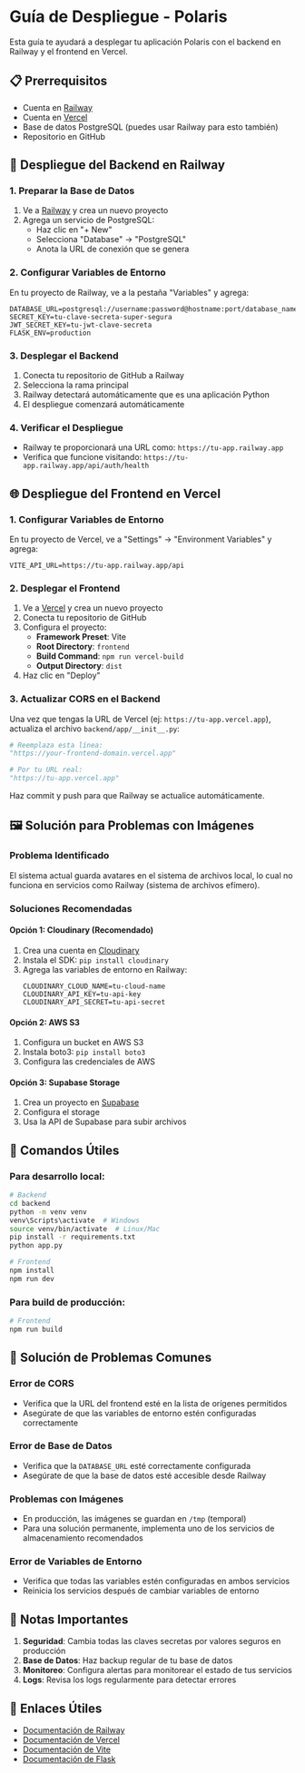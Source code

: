 # Guía de Despliegue - Polaris

Esta guía te ayudará a desplegar tu aplicación Polaris con el backend en Railway y el frontend en Vercel.

## 📋 Prerrequisitos

- Cuenta en [Railway](https://railway.app/)
- Cuenta en [Vercel](https://vercel.com/)
- Base de datos PostgreSQL (puedes usar Railway para esto también)
- Repositorio en GitHub

## 🚀 Despliegue del Backend en Railway

### 1. Preparar la Base de Datos

1. Ve a [Railway](https://railway.app/) y crea un nuevo proyecto
2. Agrega un servicio de PostgreSQL:
   - Haz clic en "+ New"
   - Selecciona "Database" → "PostgreSQL"
   - Anota la URL de conexión que se genera

### 2. Configurar Variables de Entorno

En tu proyecto de Railway, ve a la pestaña "Variables" y agrega:

```
DATABASE_URL=postgresql://username:password@hostname:port/database_name
SECRET_KEY=tu-clave-secreta-super-segura
JWT_SECRET_KEY=tu-jwt-clave-secreta
FLASK_ENV=production
```

### 3. Desplegar el Backend

1. Conecta tu repositorio de GitHub a Railway
2. Selecciona la rama principal
3. Railway detectará automáticamente que es una aplicación Python
4. El despliegue comenzará automáticamente

### 4. Verificar el Despliegue

- Railway te proporcionará una URL como: `https://tu-app.railway.app`
- Verifica que funcione visitando: `https://tu-app.railway.app/api/auth/health`

## 🌐 Despliegue del Frontend en Vercel

### 1. Configurar Variables de Entorno

En tu proyecto de Vercel, ve a "Settings" → "Environment Variables" y agrega:

```
VITE_API_URL=https://tu-app.railway.app/api
```

### 2. Desplegar el Frontend

1. Ve a [Vercel](https://vercel.com/) y crea un nuevo proyecto
2. Conecta tu repositorio de GitHub
3. Configura el proyecto:
   - **Framework Preset**: Vite
   - **Root Directory**: `frontend`
   - **Build Command**: `npm run vercel-build`
   - **Output Directory**: `dist`
4. Haz clic en "Deploy"

### 3. Actualizar CORS en el Backend

Una vez que tengas la URL de Vercel (ej: `https://tu-app.vercel.app`), actualiza el archivo `backend/app/__init__.py`:

```python
# Reemplaza esta línea:
"https://your-frontend-domain.vercel.app"

# Por tu URL real:
"https://tu-app.vercel.app"
```

Haz commit y push para que Railway se actualice automáticamente.

## 🖼️ Solución para Problemas con Imágenes

### Problema Identificado
El sistema actual guarda avatares en el sistema de archivos local, lo cual no funciona en servicios como Railway (sistema de archivos efímero).

### Soluciones Recomendadas

#### Opción 1: Cloudinary (Recomendado)

1. Crea una cuenta en [Cloudinary](https://cloudinary.com/)
2. Instala el SDK: `pip install cloudinary`
3. Agrega las variables de entorno en Railway:
   ```
   CLOUDINARY_CLOUD_NAME=tu-cloud-name
   CLOUDINARY_API_KEY=tu-api-key
   CLOUDINARY_API_SECRET=tu-api-secret
   ```

#### Opción 2: AWS S3

1. Configura un bucket en AWS S3
2. Instala boto3: `pip install boto3`
3. Configura las credenciales de AWS

#### Opción 3: Supabase Storage

1. Crea un proyecto en [Supabase](https://supabase.com/)
2. Configura el storage
3. Usa la API de Supabase para subir archivos

## 🔧 Comandos Útiles

### Para desarrollo local:
```bash
# Backend
cd backend
python -m venv venv
venv\Scripts\activate  # Windows
source venv/bin/activate  # Linux/Mac
pip install -r requirements.txt
python app.py

# Frontend
npm install
npm run dev
```

### Para build de producción:
```bash
# Frontend
npm run build
```

## 🐛 Solución de Problemas Comunes

### Error de CORS
- Verifica que la URL del frontend esté en la lista de orígenes permitidos
- Asegúrate de que las variables de entorno estén configuradas correctamente

### Error de Base de Datos
- Verifica que la `DATABASE_URL` esté correctamente configurada
- Asegúrate de que la base de datos esté accesible desde Railway

### Problemas con Imágenes
- En producción, las imágenes se guardan en `/tmp` (temporal)
- Para una solución permanente, implementa uno de los servicios de almacenamiento recomendados

### Error de Variables de Entorno
- Verifica que todas las variables estén configuradas en ambos servicios
- Reinicia los servicios después de cambiar variables de entorno

## 📝 Notas Importantes

1. **Seguridad**: Cambia todas las claves secretas por valores seguros en producción
2. **Base de Datos**: Haz backup regular de tu base de datos
3. **Monitoreo**: Configura alertas para monitorear el estado de tus servicios
4. **Logs**: Revisa los logs regularmente para detectar errores

## 🔗 Enlaces Útiles

- [Documentación de Railway](https://docs.railway.app/)
- [Documentación de Vercel](https://vercel.com/docs)
- [Documentación de Vite](https://vitejs.dev/)
- [Documentación de Flask](https://flask.palletsprojects.com/)